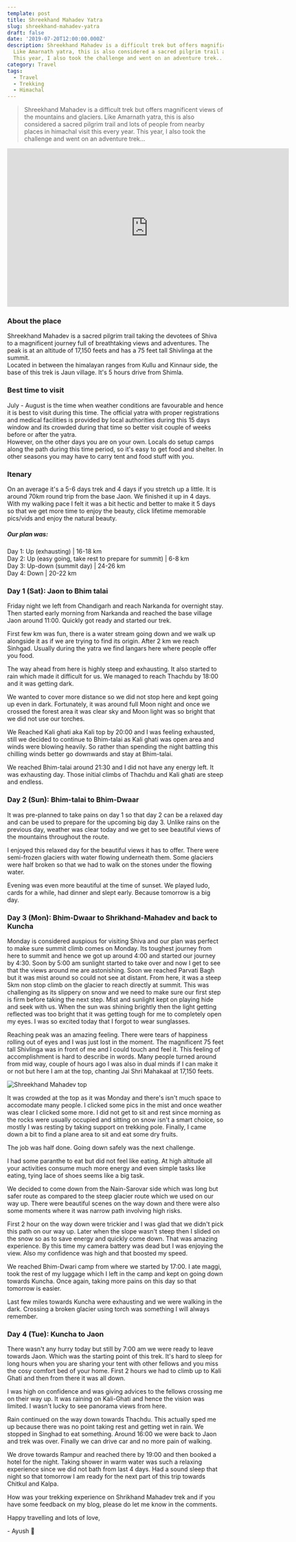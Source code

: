 ```yaml
---
template: post
title: Shreekhand Mahadev Yatra
slug: shreekhand-mahadev-yatra
draft: false
date: '2019-07-20T12:00:00.000Z'
description: Shreekhand Mahadev is a difficult trek but offers magnificent views of the mountains and glaciers.
  Like Amarnath yatra, this is also considered a sacred pilgrim trail and lots of people from nearby places in himachal visit this every year.
  This year, I also took the challenge and went on an adventure trek...
category: Travel
tags:
  - Travel
  - Trekking
  - Himachal
---
```


> Shreekhand Mahadev is a difficult trek but offers magnificent views of the mountains and glaciers. Like Amarnath yatra, this is also considered a sacred pilgrim trail and lots of people from nearby places in himachal visit this every year. This year, I also took the challenge and went on an adventure trek...

<iframe width="656" height="369" src="https://www.youtube.com/embed/-EJ18fNyAtE" frameborder="0" allow="accelerometer; autoplay; encrypted-media; gyroscope; picture-in-picture" allowfullscreen></iframe>

### About the place

Shreekhand Mahadev is a sacred pilgrim trail taking the devotees of Shiva to a magnificent journey full of breathtaking views and adventures.
The peak is at an altitude of 17,150 feets and has a 75 feet tall Shivlinga at the summit.  
Located in between the himalayan ranges from Kullu and Kinnaur side, the base of this trek is Jaun village. It's 5 hours drive from Shimla.

### Best time to visit

July - August is the time when weather conditions are favourable and hence it is best to visit during this time. The official yatra with proper registrations and medical facilities is provided by local authorities during this 15 days window and its crowded during that time so better visit couple of weeks before or after the yatra.  
However, on the other days you are on your own. Locals do setup camps along the path during this time period, so it's easy to get food and shelter. In other seasons you may have to carry tent and food stuff with you.

### Itenary

On an average it's a 5-6 days trek and 4 days if you stretch up a little. It is around 70km round trip from the base Jaon.
We finished it up in 4 days. With my walking pace I felt it was a bit hectic and better to make it 5 days so that we get more time to enjoy the beauty, click lifetime memorable pics/vids and enjoy the natural beauty.

##### Our plan was:

Day 1: Up (exhausting) | 16-18 km  
Day 2: Up (easy going, take rest to prepare for summit) | 6-8 km  
Day 3: Up-down (summit day) | 24-26 km  
Day 4: Down | 20-22 km

### Day 1 (Sat): Jaon to Bhim talai

Friday night we left from Chandigarh and reach Narkanda for overnight stay.
Then started early morning from Narkanda and reached the base village Jaon around 11:00. Quickly got ready and started our trek.

First few km was fun, there is a water stream going down and we walk up alongside it as if we are trying to find its origin.
After 2 km we reach Sinhgad. Usually during the yatra we find langars here where people offer you food.

The way ahead from here is highly steep and exhausting. It also started to rain which made it difficult for us. We managed to reach Thachdu by 18:00 and it was getting dark.

We wanted to cover more distance so we did not stop here and kept going up even in dark. Fortunately, it was around full Moon night and once we crossed the forest area it was clear sky and Moon light was so bright that we did not use our torches.

We Reached Kali ghati aka Kali top by 20:00 and I was feeling exhausted, still we decided to continue to Bhim-talai as Kali ghati was open area and winds were blowing heavily. So rather than spending the night battling this chilling winds better go downwards and stay at Bhim-talai.

We reached Bhim-talai around 21:30 and I did not have any energy left. It was exhausting day. Those initial climbs of Thachdu and Kali ghati are steep and endless.

### Day 2 (Sun): Bhim-talai to Bhim-Dwaar

It was pre-planned to take pains on day 1 so that day 2 can be a relaxed day and can be used to prepare for the upcoming big day 3.
Unlike rains on the previous day, weather was clear today and we get to see beautiful views of the mountains throughout the route.

I enjoyed this relaxed day for the beautiful views it has to offer. There were semi-frozen glaciers with water flowing underneath them. Some glaciers were half broken so that we had to walk on the stones under the flowing water.

Evening was even more beautiful at the time of sunset. We played ludo, cards for a while, had dinner and slept early. Because tomorrow is a big day.

### Day 3 (Mon): Bhim-Dwaar to Shrikhand-Mahadev and back to Kuncha

Monday is considered auspious for visiting Shiva and our plan was perfect to make sure summit climb comes on Monday. Its toughest journey from here to summit and hence we got up around 4:00 and started our journey by 4:30. Soon by 5:00 am sunlight started to take over and now I get to see that the views around me are astonishing. Soon we reached Parvati Bagh but it was mist around so could not see at distant. From here, it was a steep 5km non stop climb on the glacier to reach directly at summit. This was challenging as its slippery on snow and we need to make sure our first step is firm before taking the next step. Mist and sunlight kept on playing hide and seek with us. When the sun was shining brightly then the light getting reflected was too bright that it was getting tough for me to completely open my eyes. I was so excited today that I forgot to wear sunglasses.

Reaching peak was an amazing feeling. There were tears of happiness rolling out of eyes and I was just lost in the moment. The magnificent 75 feet tall Shivlinga was in front of me and I could touch and feel it. This feeling of accomplishment is hard to describe in words. Many people turned around from mid way, couple of hours ago I was also in dual minds if I can make it or not but here I am at the top, chanting Jai Shri Mahakaal at 17,150 feets.

![Shreekhand Mahadev top](/media/shreekhand-mahadev-1.jpg 'Shreekhand Mahadev top')

It was crowded at the top as it was Monday and there's isn't much space to accomodate many people. I clicked some pics in the mist and once weather was clear I clicked some more.
I did not get to sit and rest since morning as the rocks were usually occupied and sitting on snow isn't a smart choice, so mostly I was resting by taking support on trekking pole. Finally, I came down a bit to find a plane area to sit and eat some dry fruits.

The job was half done. Going down safely was the next challenge.

I had some paranthe to eat but did not feel like eating. At high altitude all your activities consume much more energy and even simple tasks like eating, tying lace of shoes seems like a big task.

We decided to come down from the Nain-Sarovar side which was long but safer route as compared to the steep glacier route which we used on our way up.
There were beautiful scenes on the way down and there were also some moments where it was narrow path involving high risks.

First 2 hour on the way down were trickier and I was glad that we didn't pick this path on our way up. Later when the slope wasn't steep then I slided on the snow so as to save energy and quickly come down. That was amazing experience. By this time my camera battery was dead but I was enjoying the view. Also my confidence was high and that boosted my speed.

We reached Bhim-Dwari camp from where we started by 17:00. I ate maggi, took the rest of my luggage which I left in the camp and kept on going down towards Kuncha. Once again, taking more pains on this day so that tomorrow is easier.

Last few miles towards Kuncha were exhausting and we were walking in the dark. Crossing a broken glacier using torch was something I will always remember.

### Day 4 (Tue): Kuncha to Jaon

There wasn't any hurry today but still by 7:00 am we were ready to leave towards Jaon. Which was the starting point of this trek. It's hard to sleep for long hours when you are sharing your tent with other fellows and you miss the cosy comfort bed of your home.
First 2 hours we had to climb up to Kali Ghati and then from there it was all down.

I was high on confidence and was giving advices to the fellows crossing me on their way up. It was raining on Kali-Ghati and hence the vision was limited. I wasn't lucky to see panorama views from here.

Rain continued on the way down towards Thachdu. This actually sped me up because there was no point taking rest and getting wet in rain.
We stopped in Singhad to eat something.
Around 16:00 we were back to Jaon and trek was over. Finally we can drive car and no more pain of walking.

We drove towards Rampur and reached there by 19:00 and then booked a hotel for the night. Taking shower in warm water was such a relaxing experience since we did not bath from last 4 days. Had a sound sleep that night so that tomorrow I am ready for the next part of this trip towards Chitkul and Kalpa.

How was your trekking experience on Shrikhand Mahadev trek and if you have some feedback on my blog, please do let me know in the comments.

Happy travelling and lots of love,

\- Ayush 🙂
